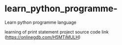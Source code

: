 # learn_python_programme-
Learn python programme language 

learning of print statement  project source code link
(https://onlinegdb.com/H5MTiMULH)

